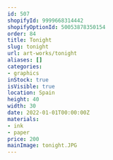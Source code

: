 ```yaml
---
id: 507
shopifyId: 9999668314442
shopifyOptionId: 50053878350154
order: 84
title: Tonight
slug: tonight
url: art-works/tonight
aliases: []
categories:
- graphics
inStock: true
isVisible: true
location: Spain
height: 40
width: 30
date: 2022-01-01T00:00:00Z
materials:
- ink
- paper
price: 200
mainImage: tonight.JPG
---
```

